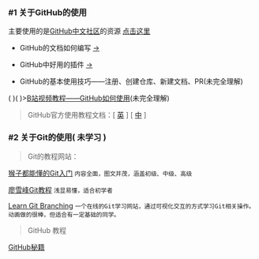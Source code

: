### #1 关于GitHub的使用

主要使用的是[GitHub中文社区](https://www.githubs.cn/)的资源 [点击这里](https://www.githubs.cn/post/git-tutorial)
   
* GitHub的文档如何编写 [→](https://feeman.blog.csdn.net/article/details/77199324?spm=1001.2101.3001.6650.1&utm_medium=distribute.pc_relevant.none-task-blog-2%7Edefault%7ECTRLIST%7Edefault-1.pc_relevant_default&depth_1-utm_source=distribute.pc_relevant.none-task-blog-2%7Edefault%7ECTRLIST%7Edefault-1.pc_relevant_default&utm_relevant_index=2)
   
* GitHub中好用的插件  [→](https://github.com/l399989567/Python-Learning-Road/blob/resources/%E5%A5%BD%E7%94%A8%E7%9A%84GitHub%E6%8F%92%E4%BB%B6%E4%BB%8B%E7%BB%8D.md)
   
* GitHub的基本使用技巧——注册、创建仓库、新建文档、PR(未完全理解)
      
(&nbsp;)(&nbsp;)>[B站视频教程——GitHub如何使用](https://www.bilibili.com/video/BV1yo4y1d7UK)(未完全理解)
>  
>GitHub官方使用教程文档：[ [英](https://docs.github.com/en/get-started/quickstart/hello-world) ] [ [中](https://www.jianshu.com/p/3a81cab0cae7) ]

### #2 关于Git的使用( 未学习 )

>Git的教程网站：<br>

[猴子都能懂的Git入门](https://backlog.com/git-tutorial/cn/)
`内容全面，图文并茂，涵盖初级、中级、高级`
 
 
[廖雪峰Git教程](https://www.liaoxuefeng.com/wiki/896043488029600)
`浅显易懂，适合初学者`

[Learn Git Branching](https://learngitbranching.js.org/?locale=zh_CN)
`一个在线的Git学习网站，通过可视化交互的方式学习Git相关操作。动画做的很棒，但适合有一定基础的同学。`

>GitHub 教程
   
[GitHub秘籍](https://github.com/tiimgreen/github-cheat-sheet/blob/master/README.zh-cn.md)
